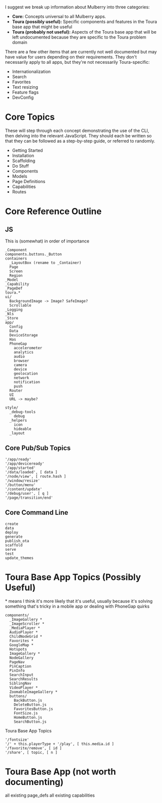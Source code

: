 I suggest we break up information about Mulberry into three categories:

* **Core:** Concepts universal to all Mulberry apps. 
* **Toura (possibly useful):** Specific components and features in the Toura base app that might be useful
* **Toura (probably not useful):** Aspects of the Toura base app that will be left undocumented because they are specific to the Toura problem domain

There are a few other items that are currently not well documented but may have value for users depending on their requirements. They don't necessarily apply to all apps, but they're not necessarily Toura-specific:

* Internationalization
* Search
* Favorites
* Text resizing
* Feature flags
* DevConfig

# Core Topics

These will step through each concept demonstrating the use of the CLI, then delving into the relevant JavaScript. They should each be written so that they can be followed as a step-by-step guide, or referred to randomly.

* Getting Started 
 * Installation
 * Scaffolding
* Do Stuff
 * Components
 * Models
 * Page Definitions
 * Capabilities
 * Routes

# Core Reference Outline

## JS

This is (somewhat) in order of importance

    _Component
    components.buttons._Button
    containers
      _LayoutBox (rename to _Container)
      Page
      Screen
      Region
    _Model
    _Capability
    _PageDef
    toura.* 
    ui/
      BackgroundImage -> Image? SafeImage?
      Scrollable
    _Logging
    _Nls
    _Store
    app/
      Config
      Data
      DeviceStorage
      Has
      PhoneGap
        accelerometer
        analytics
        audio
        browser
        camera
        device
        geolocation
        network
        notification
        push
      Router
      UI
      URL -> maybe?

    style/
      _debug-tools
        debug
      _helpers
        icon
        hideable
      _layout

## Core Pub/Sub Topics

    '/app/ready'
    '/app/deviceready'
    '/app/started'
    '/data/loaded', [ data ]
    '/node/view', [ route.hash ]
    '/window/resize'
    '/button/menu'
    '/content/update'
    '/debug/user', [ q ]
    '/page/transition/end'

## Core Command Line

    create
    data
    deploy
    generate
    publish_ota
    scaffold
    serve
    test
    update_themes

# Toura Base App Topics (Possibly Useful)

\* means I think it's more likely that it's useful, usually because it's solving something that's tricky in a mobile app or dealing with PhoneGap quirks

    components/
      _ImageGallery *
      _ImageScroller *
      _MediaPlayer *
      AudioPlayer *
      ChildNodeGrid *
      Favorites *
      GoogleMap *
      Hotspots
      ImageGallery *
      NodeGallery
      PageNav
      PinCaption
      PinInfo
      SearchInput
      SearchResults
      SiblingNav
      VideoPlayer *
      ZoomableImageGallery *
      buttons/
        BackButton.js
        DeleteButton.js
        FavoritesButton.js
        FontSize.js
        HomeButton.js
        SearchButton.js

Toura Base App Topics

    '/fontsize'
    '/' + this.playerType + '/play', [ this.media.id ]
    '/favorite/remove', [ id ]
    '/share', [ topic, [ n ]

# Toura Base App (not worth documenting)
   all existing page_defs
   all existing capabilities









